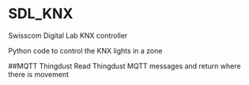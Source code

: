 # SDL_KNX
Swisscom Digital Lab KNX controller

Python code to control the KNX lights in a zone

##MQTT Thingdust
Read Thingdust MQTT messages and return where there is movement


